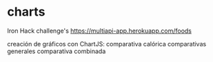 # charts
Iron Hack challenge's
https://multiapi-app.herokuapp.com/foods

creación de gráficos con ChartJS:
  comparativa calórica
  comparativas generales
  comparativa combinada
